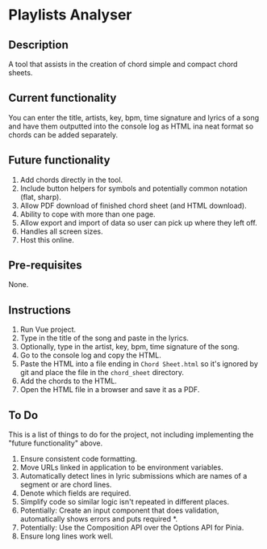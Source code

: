 # Playlists Analyser
## Description
A tool that assists in the creation of chord simple and compact chord sheets.

## Current functionality
You can enter the title, artists, key, bpm, time signature and lyrics of a song and have them outputted into the console log as HTML ina  neat format so chords can be added separately.

## Future functionality
1. Add chords directly in the tool.
1. Include button helpers for symbols and potentially common notation (flat, sharp).
1. Allow PDF download of finished chord sheet (and HTML download).
1. Ability to cope with more than one page.
1. Allow export and import of data so user can pick up where they left off.
1. Handles all screen sizes.
1. Host this online.

## Pre-requisites
None.

## Instructions
1. Run Vue project.
1. Type in the title of the song and paste in the lyrics.
1. Optionally, type in the artist, key, bpm, time signature of the song.
1. Go to the console log and copy the HTML.
1. Paste the HTML into a file ending in `Chord Sheet.html` so it's ignored by git and place the file in the `chord_sheet` directory.
1. Add the chords to the HTML.
1. Open the HTML file in a browser and save it as a PDF.

## To Do
This is a list of things to do for the project, not including implementing the "future functionality" above.
1. Ensure consistent code formatting.
1. Move URLs linked in application to be environment variables.
1. Automatically detect lines in lyric submissions which are names of a segment or are chord lines.
1. Denote which fields are required.
1. Simplify code so similar logic isn't repeated in different places.
1. Potentially: Create an input component that does validation, automatically shows errors and puts required *.
1. Potentially: Use the Composition API over the Options API for Pinia.
1. Ensure long lines work well.